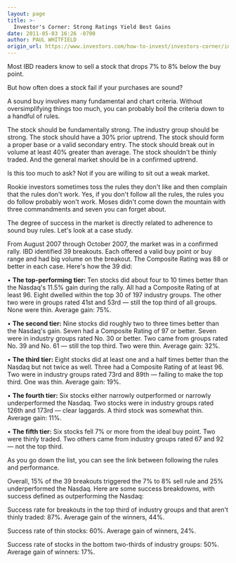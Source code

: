 ```yaml
---
layout: page
title: >-
  Investor's Corner: Strong Ratings Yield Best Gains
date: 2011-05-03 16:26 -0700
author: PAUL WHITFIELD
origin_url: https://www.investors.com/how-to-invest/investors-corner/investors-corner-strong-ratings-yield-best-gains/
---
```


Most IBD readers know to sell a stock that drops 7% to 8% below the buy point.

But how often does a stock fail if your purchases are sound?

A sound buy involves many fundamental and chart criteria. Without oversimplifying things too much, you can probably boil the criteria down to a handful of rules.

The stock should be fundamentally strong. The industry group should be strong. The stock should have a 30% prior uptrend. The stock should form a proper base or a valid secondary entry. The stock should break out in volume at least 40% greater than average. The stock shouldn't be thinly traded. And the general market should be in a confirmed uptrend.

Is this too much to ask? Not if you are willing to sit out a weak market.

Rookie investors sometimes toss the rules they don't like and then complain that the rules don't work. Yes, if you don't follow all the rules, the rules you do follow probably won't work. Moses didn't come down the mountain with three commandments and seven you can forget about.

The degree of success in the market is directly related to adherence to sound buy rules. Let's look at a case study.

From August 2007 through October 2007, the market was in a confirmed rally. IBD identified 39 breakouts. Each offered a valid buy point or buy range and had big volume on the breakout. The Composite Rating was 88 or better in each case. Here's how the 39 did:

• **The top-performing tier:** Ten stocks did about four to 10 times better than the Nasdaq's 11.5% gain during the rally. All had a Composite Rating of at least 96. Eight dwelled within the top 30 of 197 industry groups. The other two were in groups rated 41st and 53rd — still the top third of all groups. None were thin. Average gain: 75%.

• **The second tier:** Nine stocks did roughly two to three times better than the Nasdaq's gain. Seven had a Composite Rating of 97 or better. Seven were in industry groups rated No. 30 or better. Two came from groups rated No. 39 and No. 61 — still the top third. Two were thin. Average gain: 32%.

• **The third tier:** Eight stocks did at least one and a half times better than the Nasdaq but not twice as well. Three had a Composite Rating of at least 96. Two were in industry groups rated 73rd and 89th — failing to make the top third. One was thin. Average gain: 19%.

• **The fourth tier:** Six stocks either narrowly outperformed or narrowly underperformed the Nasdaq. Two stocks were in industry groups rated 126th and 173rd — clear laggards. A third stock was somewhat thin. Average gain: 11%.

• **The fifth tier:** Six stocks fell 7% or more from the ideal buy point. Two were thinly traded. Two others came from industry groups rated 67 and 92 — not the top third.

As you go down the list, you can see the link between following the rules and performance.

Overall, 15% of the 39 breakouts triggered the 7% to 8% sell rule and 25% underperformed the Nasdaq. Here are some success breakdowns, with success defined as outperforming the Nasdaq:

Success rate for breakouts in the top third of industry groups and that aren't thinly traded: 87%. Average gain of the winners, 44%.

Success rate of thin stocks: 60%. Average gain of winners, 24%.

Success rate of stocks in the bottom two-thirds of industry groups: 50%. Average gain of winners: 17%.

